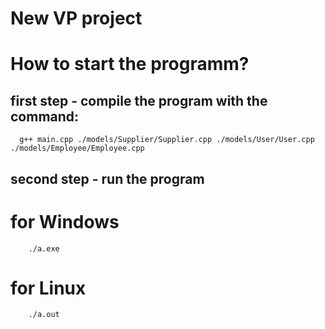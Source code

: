 # New VP project


  # How to start the programm?
   ## first step - compile the program with the command:
  ```
    g++ main.cpp ./models/Supplier/Supplier.cpp ./models/User/User.cpp ./models/Employee/Employee.cpp
  ```
   ## second step - run the program
  # for Windows
  ```
      ./a.exe
  ```
  # for Linux
  ```
      ./a.out
  ```
